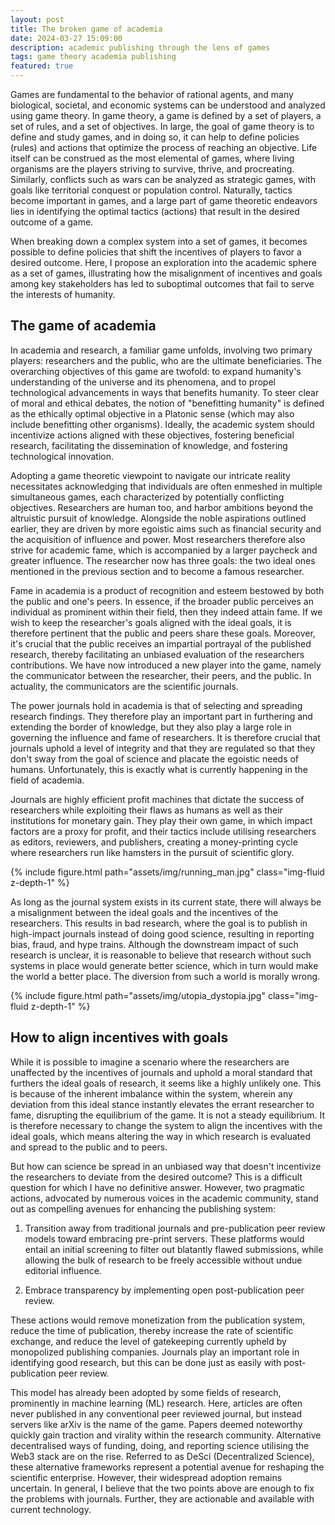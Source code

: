 ```yaml
---
layout: post
title: The broken game of academia
date: 2024-03-27 15:09:00
description: academic publishing through the lens of games
tags: game theory academia publishing
featured: true
---
```


Games are fundamental to the behavior of rational agents, and many biological, societal, and economic systems can be understood and analyzed using game theory. In game theory, a game is defined by a set of players, a set of rules, and a set of objectives. In large, the goal of game theory is to define and study games, and in doing so, it can help to define policies (rules) and actions that optimize the process of reaching an objective. Life itself can be construed as the most elemental of games, where living organisms are the players striving to survive, thrive, and procreating. Similarly, conflicts such as wars can be analyzed as strategic games, with goals like territorial conquest or population control. Naturally, tactics become important in games, and a large part of game theoretic endeavors lies in identifying the optimal tactics (actions) that result in the desired outcome of a game. 

When breaking down a complex system into a set of games, it becomes possible to define policies that shift the incentives of players to favor a desired outcome. Here, I propose an exploration into the academic sphere as a set of games, illustrating how the misalignment of incentives and goals among key stakeholders has led to suboptimal outcomes that fail to serve the interests of humanity.

## The game of academia
In academia and research, a familiar game unfolds, involving two primary players: researchers and the public, who are the ultimate beneficiaries. The overarching objectives of this game are twofold: to expand humanity's understanding of the universe and its phenomena, and to propel technological advancements in ways that benefits humanity. To steer clear of moral and ethical debates, the notion of "benefitting humanity" is defined as the ethically optimal objective in a Platonic sense (which may also include benefitting other organisms). Ideally, the academic system should incentivize actions aligned with these objectives, fostering beneficial research, facilitating the dissemination of knowledge, and fostering technological innovation.

Adopting a game theoretic viewpoint to navigate our intricate reality necessitates acknowledging that individuals are often enmeshed in multiple simultaneous games, each characterized by potentially conflicting objectives. Researchers are human too, and harbor ambitions beyond the altruistic pursuit of knowledge. Alongside the noble aspirations outlined earlier, they are driven by more egoistic aims such as financial security and the acquisition of influence and power. Most researchers therefore also strive for academic fame, which is accompanied by a larger paycheck and greater influence. The researcher now has three goals: the two ideal ones mentioned in the previous section and to become a famous researcher. 

Fame in academia is a product of recognition and esteem bestowed by both the public and one's peers. In essence, if the broader public perceives an individual as prominent within their field, then they indeed attain fame. If we wish to keep the researcher's goals aligned with the ideal goals, it is therefore pertinent that the public and peers share these goals. Moreover, it's crucial that the public receives an impartial portrayal of the published research, thereby facilitating an unbiased evaluation of the researchers contributions. We have now introduced a new player into the game, namely the communicator between the researcher, their peers, and the public. In actuality, the communicators are the scientific journals.

The power journals hold in academia is that of selecting and spreading research findings. They therefore play an important part in furthering and extending the border of knowledge, but they also play a large role in governing the influence and fame of researchers. It is therefore crucial that journals uphold a level of integrity and that they are regulated so that they don't sway from the goal of science and placate the egoistic needs of humans. Unfortunately, this is exactly what is currently happening in the field of academia.

Journals are highly efficient profit machines that dictate the success of researchers while exploiting their flaws as humans as well as their institutions for monetary gain. They play their own game, in which impact factors are a proxy for profit, and their tactics include utilising researchers as editors, reviewers, and publishers, creating a money-printing cycle where researchers run like hamsters in the pursuit of scientific glory.

{% include figure.html path="assets/img/running_man.jpg" class="img-fluid z-depth-1" %}

As long as the journal system exists in its current state, there will always be a misalignment between the ideal goals and the incentives of the researchers. This results in bad research, where the goal is to publish in high-impact journals instead of doing good science, resulting in reporting bias, fraud, and hype trains. Although the downstream impact of such research is unclear, it is reasonable to believe that research without such systems in place would generate better science, which in turn would make the world a better place. The diversion from such a world is morally wrong.

{% include figure.html path="assets/img/utopia_dystopia.jpg" class="img-fluid z-depth-1" %}

## How to align incentives with goals
While it is possible to imagine a scenario where the researchers are unaffected by the incentives of journals and uphold a moral standard that furthers the ideal goals of research, it seems like a highly unlikely one. This is because of the inherent imbalance within the system, wherein any deviation from this ideal stance instantly elevates the errant researcher to fame, disrupting the equilibrium of the game. It is not a steady equilibrium. It is therefore necessary to change the system to align the incentives with the ideal goals, which means altering the way in which research is evaluated and spread to the public and to peers.

But how can science be spread in an unbiased way that doesn't incentivize the researchers to deviate from the desired outcome? This is a difficult question for which I have no definitive answer. However, two pragmatic actions, advocated by numerous voices in the academic community, stand out as compelling avenues for enhancing the publishing system:

1. Transition away from traditional journals and pre-publication peer review models toward embracing pre-print servers. These platforms would entail an initial screening to filter out blatantly flawed submissions, while allowing the bulk of research to be freely accessible without undue editorial influence.

2. Embrace transparency by implementing open post-publication peer review.

These actions would remove monetization from the publication system, reduce the time of publication, thereby increase the rate of scientific exchange, and reduce the level of gatekeeping currently upheld by monopolized publishing companies. Journals play an important role in identifying good research, but this can be done just as easily with post-publication peer review.

This model has already been adopted by some fields of research, prominently in machine learning (ML) research. Here, articles are often never published in any conventional peer reviewed journal, but instead servers like arXiv is the name of the game. Papers deemed noteworthy quickly gain traction and virality within the research community. Alternative decentralised ways of funding, doing, and reporting science utilising the Web3 stack are on the rise. Referred to as DeSci (Decentralized Science), these alternative frameworks represent a potential avenue for reshaping the scientific enterprise. However, their widespread adoption remains uncertain. In general, I believe that the two points above are enough to fix the problems with journals. Further, they are actionable and available with current technology.
